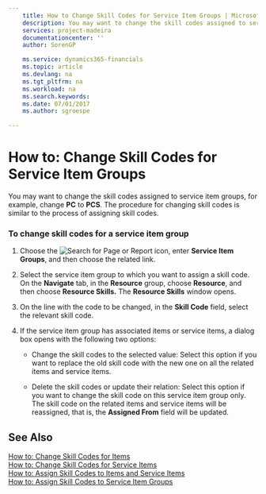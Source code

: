 ```yaml
---
    title: How to Change Skill Codes for Service Item Groups | Microsoft Docs
    description: You may want to change the skill codes assigned to service item groups, for example, change **PC** to **PCS**. The procedure for changing skill codes is similar to the process of assigning skill codes.
    services: project-madeira
    documentationcenter: ''
    author: SorenGP

    ms.service: dynamics365-financials
    ms.topic: article
    ms.devlang: na
    ms.tgt_pltfrm: na
    ms.workload: na
    ms.search.keywords:
    ms.date: 07/01/2017
    ms.author: sgroespe

---
```

# How to: Change Skill Codes for Service Item Groups
You may want to change the skill codes assigned to service item groups, for example, change **PC** to **PCS**. The procedure for changing skill codes is similar to the process of assigning skill codes.  
  
### To change skill codes for a service item group  
  
1.  Choose the ![Search for Page or Report](media/ui-search/search_small.png "Search for Page or Report icon") icon, enter **Service Item Groups**, and then choose the related link.  
  
2.  Select the service item group to which you want to assign a skill code. On the **Navigate** tab, in the **Resource** group, choose **Resource**, and then choose **Resource Skills.** The **Resource Skills** window opens.  
  
3.  On the line with the code to be changed, in the **Skill Code** field, select the relevant skill code.  
  
4.  If the service item group has associated items or service items, a dialog box opens with the following two options:  
  
    -   Change the skill codes to the selected value: Select this option if you want to replace the old skill code with the new one on all the related items and service items.  
  
    -   Delete the skill codes or update their relation: Select this option if you want to change the skill code on this service item group only. The skill code on the related items and service items will be reassigned, that is, the **Assigned From** field will be updated.  
  
## See Also  
 [How to: Change Skill Codes for Items](../how-to-change-skill-codes-for-items.md)   
 [How to: Change Skill Codes for Service Items](../how-to-change-skill-codes-for-service-items.md)   
 [How to: Assign Skill Codes to Items and Service Items](../how-to-assign-skill-codes-to-items-and-service-items.md)   
 [How to: Assign Skill Codes to Service Item Groups](../how-to-assign-skill-codes-to-service-item-groups.md)